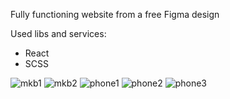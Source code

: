 Fully functioning website from a free Figma design

Used libs and services: 
- React
- SCSS

![mkb1](https://user-images.githubusercontent.com/115811638/216776143-052e7dac-6e59-44e1-b896-2d958cb7b7dc.png)
![mkb2](https://user-images.githubusercontent.com/115811638/216776144-21e6ba68-139f-4d44-bb8b-fee13b24024f.png)
![phone1](https://user-images.githubusercontent.com/115811638/216776145-19356371-e5a2-4210-bddc-ae0644ee4fd4.png)
![phone2](https://user-images.githubusercontent.com/115811638/216776149-61eb77d3-66a4-4706-a741-597ff6fc07b3.png)
![phone3](https://user-images.githubusercontent.com/115811638/216776151-d6eeaed6-5a6e-4767-9165-c1abdbe6a527.png)

